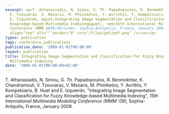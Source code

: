 ```yaml
---
excerpt: <p>T. Athanasiadis, N. Simou, G. Th. Papadopoulos, R. Benmokhtar, K. Chandramouli,
  V. Tzouvaras, V. Mezaris, M. Phiniketos, Y. Avrithis, Y. Kompatsiaris, B. Huet and
  E. Izquierdo, &quot;Integrating Image Segmentation and Classification for Fuzzy
  Knowledge-based Multimedia Indexing&quot;, <em>15th International Multimedia Modeling
  Conference (MMM &#39;09)</em>, Sophia-Antipolis, France, January 2009. <a href="/files/MMM09.pdf"><img
  align="top" alt="" border="0" src="/files/pdf/pdf.png" /></a></p>
types: publication
tags: conference_publications
publication_date: '2009-01-01T00:00:00'
layout: publication
title: Integrating Image Segmentation and Classification for Fuzzy Knowledge-based
  Multimedia Indexing
date: '2009-01-01T00:00:00+02:00'
---
```

<p>T. Athanasiadis, N. Simou, G. Th. Papadopoulos, R. Benmokhtar, K. Chandramouli, V. Tzouvaras, V. Mezaris, M. Phiniketos, Y. Avrithis, Y. Kompatsiaris, B. Huet and E. Izquierdo, &quot;Integrating Image Segmentation and Classification for Fuzzy Knowledge-based Multimedia Indexing&quot;, <em>15th International Multimedia Modeling Conference (MMM &#39;09)</em>, Sophia-Antipolis, France, January 2009. <a href="/files/MMM09.pdf"><img align="top" alt="" border="0" src="/files/pdf/pdf.png" /></a></p>
